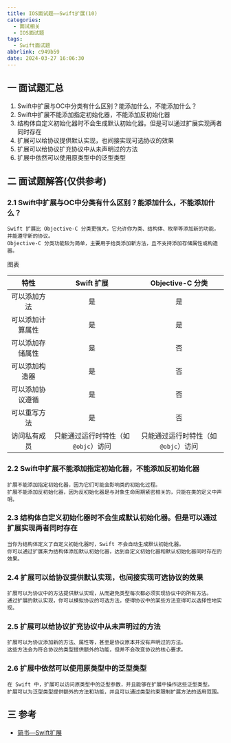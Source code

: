 ```yaml
---
title: IOS面试题——Swift扩展(10)
categories:
  - 面试相关
  - IOS面试题
tags:
  - Swift面试题
abbrlink: c949b59
date: 2024-03-27 16:06:30
---
```

## 一 面试题汇总

1. Swift中扩展与OC中分类有什么区别？能添加什么，不能添加什么？
2. Swift中扩展不能添加指定初始化器，不能添加反初始化器
3. 结构体自定义初始化器时不会生成默认初始化器。但是可以通过扩展实现两者同时存在
4. 扩展可以给协议提供默认实现，也间接实现可选协议的效果
5. 扩展可以给协议扩充协议中从未声明过的方法<!--more-->
6. 扩展中依然可以使用原类型中的泛型类型

## 二 面试题解答(仅供参考)

### 2.1 Swift中扩展与OC中分类有什么区别？能添加什么，不能添加什么？

```
Swift 扩展比 Objective-C 分类更强大，它允许你为类、结构体、枚举等添加新的功能，并能遵守新的协议。
Objective-C 分类功能较为简单，主要用于给类添加新方法，且不支持添加存储属性或构造器。
```

图表

|       特性       |             Swift 扩展              |          Objective-C 分类           |
| :--------------: | :---------------------------------: | :---------------------------------: |
|   可以添加方法   |                 是                  |                 是                  |
| 可以添加计算属性 |                 是                  |                 是                  |
| 可以添加存储属性 |                 是                  |                 否                  |
|  可以添加构造器  |                 是                  |                 否                  |
| 可以添加协议遵循 |                 是                  |                 否                  |
|   可以重写方法   |                 是                  |                 否                  |
|   访问私有成员   | 只能通过运行时特性（如`@objc`）访问 | 只能通过运行时特性（如`@objc`）访问 |

### 2.2 Swift中扩展不能添加指定初始化器，不能添加反初始化器

```
扩展不能添加指定初始化器，因为它们可能会影响类的初始化过程。
扩展不能添加反初始化器，因为反初始化器是与对象生命周期紧密相关的，只能在类的定义中声明。
```

### 2.3 结构体自定义初始化器时不会生成默认初始化器。但是可以通过扩展实现两者同时存在

```
当你为结构体定义了自定义初始化器时，Swift 不会自动生成默认初始化器。
你可以通过扩展来为结构体添加默认初始化器，达到自定义初始化器和默认初始化器同时存在的效果。
```

### 2.4 扩展可以给协议提供默认实现，也间接实现可选协议的效果

```
扩展可以为协议中的方法提供默认实现，从而避免类型每次都必须实现协议中的所有方法。
通过扩展的默认实现，你可以模拟协议的可选方法，使得协议中的某些方法变得可以选择性地实现。
```
### 2.5 扩展可以给协议扩充协议中从未声明过的方法

```
扩展可以为协议添加新的方法、属性等，甚至是协议原本并没有声明过的方法。
这些方法会为符合协议的类型提供额外的功能，但并不会改变协议的核心要求。
```

### 2.6 扩展中依然可以使用原类型中的泛型类型

```
在 Swift 中，扩展可以访问原类型中的泛型参数，并且能够在扩展中操作这些泛型类型。
扩展可以为泛型类型提供额外的方法和功能，并且可以通过类型约束限制扩展方法的适用范围。
```

## 三 参考

* [简书—Swift扩展](https://www.jianshu.com/p/410f01d9e638)

